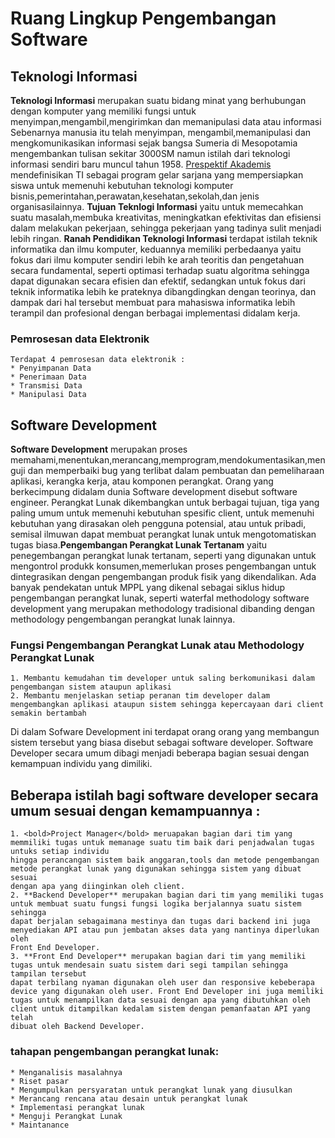 # Ruang Lingkup Pengembangan Software

## Teknologi Informasi
 **Teknologi Informasi** merupakan suatu bidang minat yang berhubungan dengan komputer yang memiliki fungsi untuk menyimpan,mengambil,mengirimkan dan memanipulasi data atau informasi
 Sebenarnya manusia itu telah menyimpan, mengambil,memanipulasi dan mengkomunikasikan informasi sejak bangsa Sumeria di Mesopotamia mengembankan tulisan sekitar 3000SM namun istilah dari 
 teknologi informasi sendiri baru muncul tahun 1958. [Prespektif Akademis](https://en.wikipedia.org/wiki/Information_technology) mendefinisikan TI sebagai program gelar sarjana yang mempersiapkan
 siswa untuk memenuhi kebutuhan teknologi komputer bisnis,pemerintahan,perawatan,kesehatan,sekolah,dan jenis organisasilainnya.
 **Tujuan Teknlogi Informasi** yaitu untuk memecahkan suatu masalah,membuka kreativitas, meningkatkan efektivitas dan efisiensi dalam melakukan pekerjaan, sehingga pekerjaan yang tadinya sulit
 menjadi lebih ringan. 
 **Ranah Pendidikan Teknologi Informasi** terdapat istilah teknik informatika dan ilmu komputer, keduannya memiliki perbedaanya yaitu fokus dari ilmu komputer sendiri lebih ke arah teoritis dan
 pengetahuan secara fundamental, seperti optimasi terhadap suatu algoritma sehingga dapat digunakan secara efisien dan efektif, sedangkan untuk fokus dari teknik informatika lebih ke prateknya 
 dibangdingkan dengan teorinya, dan dampak dari hal tersebut membuat para mahasiswa informatika lebih terampil dan profesional dengan berbagai implementasi didalam kerja.
 
### Pemrosesan data Elektronik
	Terdapat 4 pemrosesan data elektronik :
	* Penyimpanan Data
	* Penerimaan Data
	* Transmisi Data
	* Manipulasi Data

## Software Development
**Software Development** merupakan proses memahami,menentukan,merancang,memprogram,mendokumentasikan,menguji dan memperbaiki bug yang terlibat dalam pembuatan dan pemeliharaan aplikasi, kerangka kerja,
atau komponen perangkat. Orang yang berkecimpung didalam dunia Software development disebut software engineer. Perangkat Lunak dikembangkan untuk berbagai tujuan, tiga yang paling umum untuk memenuhi kebutuhan spesific client, untuk memenuhi kebutuhan yang dirasakan oleh pengguna potensial,
atau untuk pribadi, semisal ilmuwan dapat membuat perangkat lunak untuk mengotomatiskan tugas biasa.**Pengembangan Perangkat Lunak Tertanam** yaitu penegembangan perangkat lunak tertanam, seperti yang
digunakan untuk mengontrol produkk konsumen,memerlukan proses pengembangan untuk dintegrasikan dengan pengembangan produk fisik yang dikendalikan. Ada banyak pendekatan untuk MPPL yang dikenal sebagai siklus
hidup pengembangan perangkat lunak, seperti waterfal methodology software development yang merupakan methodology tradisional dibanding dengan methodology pengembangan perangkat lunak lainnya.

### Fungsi Pengembangan Perangkat Lunak atau Methodology Perangkat Lunak 
	1. Membantu kemudahan tim developer untuk saling berkomunikasi dalam pengembangan sistem ataupun aplikasi
	2. Membantu menjelaskan setiap peranan tim developer dalam mengembangkan aplikasi ataupun sistem sehingga kepercayaan dari client semakin bertambah

Di dalam Sofware Development ini terdapat orang orang yang membangun sistem tersebut yang biasa disebut sebagai software developer. Software Developer secara umum dibagi menjadi beberapa bagian sesuai dengan kemampuan individu yang dimiliki. 
## Beberapa istilah bagi software developer secara umum sesuai dengan kemampuannya :
	1. <bold>Project Manager</bold> meruapakan bagian dari tim yang memmiliki tugas untuk memanage suatu tim baik dari penjadwalan tugas untuks setiap individu
	hingga perancangan sistem baik anggaran,tools dan metode pengembangan metode perangkat lunak yang digunakan sehingga sistem yang dibuat sesuai 
	dengan apa yang diinginkan oleh client.
	2. **Backend Developer** merupakan bagian dari tim yang memiliki tugas untuk membuat suatu fungsi fungsi logika berjalannya suatu sistem sehingga 
	dapat berjalan sebagaimana mestinya dan tugas dari backend ini juga menyediakan API atau pun jembatan akses data yang nantinya diperlukan oleh 
	Front End Developer.
	3. **Front End Developer** merupakan bagian dari tim yang memiliki tugas untuk mendesain suatu sistem dari segi tampilan sehingga tampilan tersebut 
	dapat terbilang nyaman digunakan oleh user dan responsive kebeberapa device yang digunakan oleh user. Front End Developer ini juga memiliki 
	tugas untuk menampilkan data sesuai dengan apa yang dibutuhkan oleh client untuk ditampilkan kedalam sistem dengan pemanfaatan API yang telah
	dibuat oleh Backend Developer.
	
### tahapan pengembangan perangkat lunak:
	* Menganalisis masalahnya
	* Riset pasar
	* Mengumpulkan persyaratan untuk perangkat lunak yang diusulkan
	* Merancang rencana atau desain untuk perangkat lunak
	* Implementasi perangkat lunak
	* Menguji Perangkat Lunak
	* Maintanance
	


